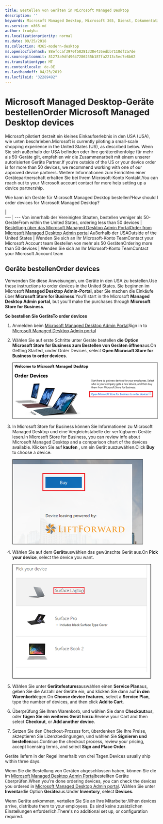 ```yaml
---
title: Bestellen von Geräten in Microsoft Managed Desktop
description: ''
keywords: Microsoft Managed Desktop, Microsoft 365, Dienst, Dokumentation
ms.service: m365-md
author: trudyha
ms.localizationpriority: normal
ms.date: 09/25/2018
ms.collection: M365-modern-desktop
ms.openlocfilehash: 88efccaf3970f58281338e436edbb7110df2a7de
ms.sourcegitcommit: 81273a9df49647286235b187fa2213c5ec7e8b62
ms.translationtype: MT
ms.contentlocale: de-DE
ms.lasthandoff: 04/23/2019
ms.locfileid: "32289492"
---
```

# <a name="order-microsoft-managed-desktop-devices"></a><span data-ttu-id="cbd1b-103">Microsoft Managed Desktop-Geräte bestellen</span><span class="sxs-lookup"><span data-stu-id="cbd1b-103">Order Microsoft Managed Desktop devices</span></span>

<span data-ttu-id="cbd1b-104">Microsoft pilotiert derzeit ein kleines Einkaufserlebnis in den USA (USA), wie unten beschrieben.</span><span class="sxs-lookup"><span data-stu-id="cbd1b-104">Microsoft is currently piloting a small-scale shopping experience in the United States (US), as described below.</span></span> <span data-ttu-id="cbd1b-105">Wenn Sie sich außerhalb der USA befinden oder Ihre gerätereihenfolge für mehr als 50-Geräte gilt, empfehlen wir die Zusammenarbeit mit einem unserer autorisierten Geräte Partner.</span><span class="sxs-lookup"><span data-stu-id="cbd1b-105">If you’re outside of the US or your device order is for more than 50 devices, we recommend working with one of our approved device partners.</span></span> <span data-ttu-id="cbd1b-106">Weitere Informationen zum Einrichten einer Gerätepartnerschaft erhalten Sie bei Ihrem Microsoft-Konto Kontakt.</span><span class="sxs-lookup"><span data-stu-id="cbd1b-106">You can reach out to your Microsoft account contact for more help setting up a device partnership.</span></span>

<span data-ttu-id="cbd1b-107">Wie kann ich Geräte für Microsoft Managed Desktop bestellen?</span><span class="sxs-lookup"><span data-stu-id="cbd1b-107">How should I order devices for Microsoft Managed Desktop?</span></span>

  |   
 --- | ---
<span data-ttu-id="cbd1b-108">Von innerhalb der Vereinigten Staaten, bestellen weniger als 50-Geräte</span><span class="sxs-lookup"><span data-stu-id="cbd1b-108">From within the United States, ordering less than 50 devices</span></span> | [<span data-ttu-id="cbd1b-109">Bestellung über das Microsoft Managed Desktop Admin Portal</span><span class="sxs-lookup"><span data-stu-id="cbd1b-109">Order from Microsoft Managed Desktop Admin portal</span></span>](https://aka.ms/mmdportal)
<span data-ttu-id="cbd1b-110">Außerhalb der USA</span><span class="sxs-lookup"><span data-stu-id="cbd1b-110">Outside of the United States</span></span> | <span data-ttu-id="cbd1b-111">Wenden Sie sich an Ihr Microsoft-Konto Team</span><span class="sxs-lookup"><span data-stu-id="cbd1b-111">Contact your Microsoft Account team</span></span>
<span data-ttu-id="cbd1b-112">Bestellen von mehr als 50 Geräten</span><span class="sxs-lookup"><span data-stu-id="cbd1b-112">Ordering more than 50 devices</span></span> | <span data-ttu-id="cbd1b-113">Wenden Sie sich an Ihr Microsoft-Konto Team</span><span class="sxs-lookup"><span data-stu-id="cbd1b-113">Contact your Microsoft Account team</span></span>

## <a name="order-devices"></a><span data-ttu-id="cbd1b-114">Geräte bestellen</span><span class="sxs-lookup"><span data-stu-id="cbd1b-114">Order devices</span></span>
<span data-ttu-id="cbd1b-115">Verwenden Sie diese Anweisungen, um Geräte in den USA zu bestellen.</span><span class="sxs-lookup"><span data-stu-id="cbd1b-115">Use these instructions to order devices in the United States.</span></span> <span data-ttu-id="cbd1b-116">Sie beginnen im Microsoft **Managed Desktop Admin-Portal**, aber Sie machen die Einkäufe über **Microsoft Store for Business**.</span><span class="sxs-lookup"><span data-stu-id="cbd1b-116">You'll start in the Microsoft **Managed Desktop Admin portal**, but you'll make the purchases through **Microsoft Store for Business**.</span></span> 

 <span data-ttu-id="cbd1b-117">**So bestellen Sie Geräte**</span><span class="sxs-lookup"><span data-stu-id="cbd1b-117">**To order devices**</span></span>
 1. <span data-ttu-id="cbd1b-118">Anmelden beim [Microsoft Managed Desktop Admin Portal](https://aka.ms/mmdportal)</span><span class="sxs-lookup"><span data-stu-id="cbd1b-118">Sign in to [Microsoft Managed Desktop Admin portal](https://aka.ms/mmdportal)</span></span>
 2. <span data-ttu-id="cbd1b-119">Wählen Sie auf erste Schritte unter Geräte bestellen **die Option Microsoft Store for Business zum Bestellen von Geräten öffnen**aus.</span><span class="sxs-lookup"><span data-stu-id="cbd1b-119">On Getting Started, under Order Devices, select **Open Microsoft Store for Business to order devices**.</span></span>
 
    ![Erste Schritte, Reihenfolge der Geräte](images/mmd-order-devices.png)
    
3. <span data-ttu-id="cbd1b-121">In Microsoft Store for Business können Sie Informationen zu Microsoft Managed Desktop und eine Vergleichstabelle der verfügbaren Geräte lesen.</span><span class="sxs-lookup"><span data-stu-id="cbd1b-121">In Microsoft Store for Business, you can review info about Microsoft Managed Desktop and a comparison chart of the devices available.</span></span> <span data-ttu-id="cbd1b-122">Klicken Sie auf **kaufen** , um ein Gerät auszuwählen.</span><span class="sxs-lookup"><span data-stu-id="cbd1b-122">Click **Buy** to choose a device.</span></span> 

    ![Store for Business, kaufen](images/msfb-buy.png)

4. <span data-ttu-id="cbd1b-124">Wählen Sie auf dem **Gerät**auswählen das gewünschte Gerät aus.</span><span class="sxs-lookup"><span data-stu-id="cbd1b-124">On **Pick your device**, select the device you want.</span></span> 

    ![Store for Business, Pick Device](images/msfb-pick-device.png)

5. <span data-ttu-id="cbd1b-126">Wählen Sie unter **Gerätefeatures**auswählen einen **Service Plan**aus, geben Sie die Anzahl der Geräte ein, und klicken Sie dann auf **in den Warenkorb**legen.</span><span class="sxs-lookup"><span data-stu-id="cbd1b-126">On **Choose device features**, select a **Service Plan**, type the number of devices, and then click **Add to Cart**.</span></span>

6. <span data-ttu-id="cbd1b-127">Überprüfung Sie Ihren Warenkorb, und wählen Sie dann **Checkout**aus, oder **fügen Sie ein weiteres Gerät hinzu**.</span><span class="sxs-lookup"><span data-stu-id="cbd1b-127">Review your Cart and then select **Checkout**, or **Add another device**.</span></span> 

7. <span data-ttu-id="cbd1b-128">Setzen Sie den Checkout-Prozess fort, überdenken Sie Ihre Preise, akzeptieren Sie Lizenzbedingungen, und wählen Sie **Signieren und bestellen**aus.</span><span class="sxs-lookup"><span data-stu-id="cbd1b-128">Continue the checkout process, review your pricing, accept licensing terms, and select **Sign and Place Order**.</span></span> 

<span data-ttu-id="cbd1b-129">Geräte liefern in der Regel innerhalb von drei Tagen.</span><span class="sxs-lookup"><span data-stu-id="cbd1b-129">Devices usually ship within three days.</span></span> 

<span data-ttu-id="cbd1b-130">Wenn Sie die Bestellung von Geräten abgeschlossen haben, können Sie die im [Microsoft Managed Desktop Admin Portal](https://aka.ms/mmdportal)bestellten Geräte überprüfen.</span><span class="sxs-lookup"><span data-stu-id="cbd1b-130">When you're done ordering devices, you can check the devices you ordered in [Microsoft Managed Desktop Admin portal](https://aka.ms/mmdportal).</span></span> <span data-ttu-id="cbd1b-131">Wählen Sie unter **Inventar**die Option **Geräte**aus.</span><span class="sxs-lookup"><span data-stu-id="cbd1b-131">Under **Inventory**, select **Devices**.</span></span> 

<span data-ttu-id="cbd1b-132">Wenn Geräte ankommen, verteilen Sie Sie an Ihre Mitarbeiter.</span><span class="sxs-lookup"><span data-stu-id="cbd1b-132">When devices arrive, distribute them to your employees.</span></span> <span data-ttu-id="cbd1b-133">Es sind keine zusätzlichen Einstellungen erforderlich.</span><span class="sxs-lookup"><span data-stu-id="cbd1b-133">There's no additional set up, or configuration required.</span></span> 


